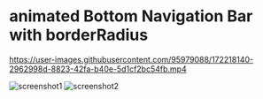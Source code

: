 # animated Bottom Navigation Bar with borderRadius



https://user-images.githubusercontent.com/95979088/172218140-2962998d-8823-42fa-b40e-5d1cf2bc54fb.mp4

![screenshot1](https://user-images.githubusercontent.com/95979088/172218216-a420d4a3-d943-46ff-9833-652c3d2dcb26.jpg)
![screenshot2](https://user-images.githubusercontent.com/95979088/172218226-2d5ae7f9-5d8b-472a-aa02-00c3395095c3.jpg)



